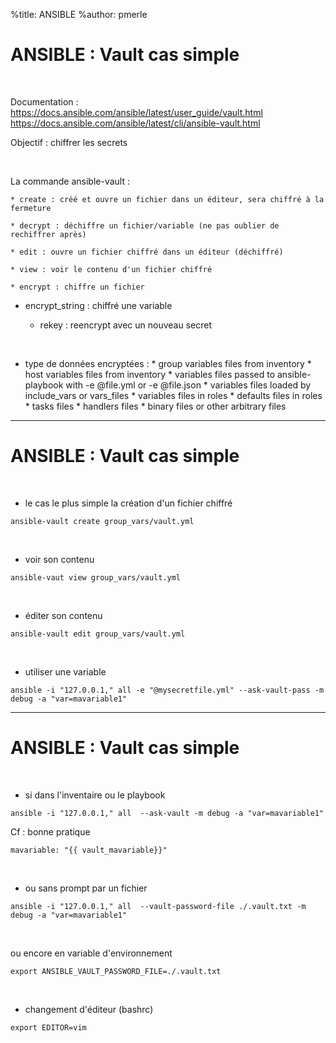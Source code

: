 %title: ANSIBLE
%author: pmerle


# ANSIBLE : Vault cas simple


<br>

Documentation : https://docs.ansible.com/ansible/latest/user_guide/vault.html
https://docs.ansible.com/ansible/latest/cli/ansible-vault.html

Objectif : chiffrer les secrets

<br>

La commande ansible-vault :

	* create : créé et ouvre un fichier dans un éditeur, sera chiffré à la fermeture

	* decrypt : déchiffre un fichier/variable (ne pas oublier de rechiffrer après)

	* edit : ouvre un fichier chiffré dans un éditeur (déchiffré)

	* view : voir le contenu d'un fichier chiffré

	* encrypt : chiffre un fichier

  * encrypt_string : chiffré une variable

	* rekey : reencrypt avec un nouveau secret

	
<br>

* type de données encryptées :
       * group variables files from inventory
       * host variables files from inventory
       * variables files passed to ansible-playbook with -e @file.yml or -e @file.json
       * variables files loaded by include_vars or vars_files
       * variables files in roles
       *  defaults files in roles
       *  tasks files
       *  handlers files
       *  binary files or other arbitrary files

-------------------------------------------------------------------------------

# ANSIBLE : Vault cas simple


<br>

* le cas le plus simple la création d'un fichier chiffré

```
ansible-vault create group_vars/vault.yml
```

<br>

* voir son contenu

```
ansible-vaut view group_vars/vault.yml
```

<br>

* éditer son contenu

```
ansible-vault edit group_vars/vault.yml
```

<br>

* utiliser une variable

```
ansible -i "127.0.0.1," all -e "@mysecretfile.yml" --ask-vault-pass -m debug -a "var=mavariable1"
```

-------------------------------------------------------------------------------

# ANSIBLE : Vault cas simple


<br>

* si dans l'inventaire ou le playbook

```
ansible -i "127.0.0.1," all  --ask-vault -m debug -a "var=mavariable1"
```

Cf : bonne pratique 

```
mavariable: "{{ vault_mavariable}}"
```

<br>

* ou sans prompt par un fichier

```
ansible -i "127.0.0.1," all  --vault-password-file ./.vault.txt -m debug -a "var=mavariable1"
```

<br>

ou encore en variable d'environnement

```
export ANSIBLE_VAULT_PASSWORD_FILE=./.vault.txt
```

<br>

* changement d'éditeur (bashrc)

```
export EDITOR=vim
```
